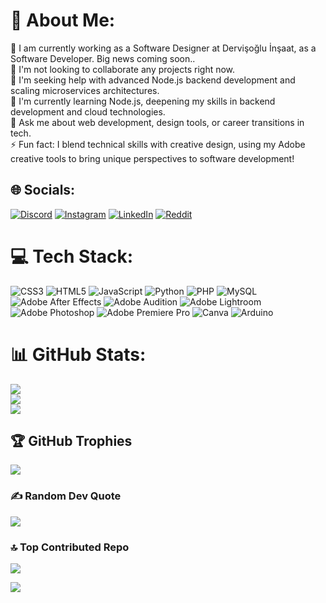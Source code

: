# 💫 About Me:
🔭 I am currently working as a Software Designer at Dervişoğlu İnşaat, as a Software Developer. Big news coming soon..<br>
👯 I'm not looking to collaborate any projects right now.<br>
🤝 I'm seeking help with advanced Node.js backend development and scaling microservices architectures.<br>
🌱 I'm currently learning Node.js, deepening my skills in backend development and cloud technologies.<br>
💬 Ask me about web development, design tools, or career transitions in tech.<br>
⚡ Fun fact: I blend technical skills with creative design, using my Adobe creative tools to bring unique perspectives to software development!

## 🌐 Socials:
[![Discord](https://img.shields.io/badge/Discord-%237289DA.svg?logo=discord&logoColor=white)](https://discord.gg/artiquana) 
[![Instagram](https://img.shields.io/badge/Instagram-%23E4405F.svg?logo=Instagram&logoColor=white)](https://instagram.com/barissalihli) 
[![LinkedIn](https://img.shields.io/badge/LinkedIn-%230077B5.svg?logo=linkedin&logoColor=white)](https://www.linkedin.com/in/barış-salih-babacan-110351267) 
[![Reddit](https://img.shields.io/badge/Reddit-%23FF4500.svg?logo=Reddit&logoColor=white)](https://reddit.com/user/Astrayos100) 

# 💻 Tech Stack:
![CSS3](https://img.shields.io/badge/css3-%231572B6.svg?style=flat&logo=css3&logoColor=white) ![HTML5](https://img.shields.io/badge/html5-%23E34F26.svg?style=flat&logo=html5&logoColor=white) ![JavaScript](https://img.shields.io/badge/javascript-%23323330.svg?style=flat&logo=javascript&logoColor=%23F7DF1E) ![Python](https://img.shields.io/badge/python-3670A0?style=flat&logo=python&logoColor=ffdd54) ![PHP](https://img.shields.io/badge/php-%23777BB4.svg?style=flat&logo=php&logoColor=white) ![MySQL](https://img.shields.io/badge/mysql-%2300000f.svg?style=flat&logo=mysql&logoColor=white) ![Adobe After Effects](https://img.shields.io/badge/Adobe%20After%20Effects-9999FF.svg?style=flat&logo=Adobe%20After%20Effects&logoColor=white) ![Adobe Audition](https://img.shields.io/badge/Adobe%20Audition-9999FF.svg?style=flat&logo=Adobe%20Audition&logoColor=white) ![Adobe Lightroom](https://img.shields.io/badge/Adobe%20Lightroom-31A8FF.svg?style=flat&logo=Adobe%20Lightroom&logoColor=white) ![Adobe Photoshop](https://img.shields.io/badge/adobe%20photoshop-%2331A8FF.svg?style=flat&logo=adobe%20photoshop&logoColor=white) ![Adobe Premiere Pro](https://img.shields.io/badge/Adobe%20Premiere%20Pro-9999FF.svg?style=flat&logo=Adobe%20Premiere%20Pro&logoColor=white) ![Canva](https://img.shields.io/badge/Canva-%2300C4CC.svg?style=flat&logo=Canva&logoColor=white) ![Arduino](https://img.shields.io/badge/-Arduino-00979D?style=flat&logo=Arduino&logoColor=white)

# 📊 GitHub Stats:
![](https://github-readme-stats.vercel.app/api?username=Astro-bosss&theme=dark&hide_border=false&include_all_commits=false&count_private=true)<br/>
![](https://github-readme-streak-stats.herokuapp.com/?user=Astro-bosss&theme=dark&hide_border=false)<br/>
![](https://github-readme-stats.vercel.app/api/top-langs/?username=Astro-bosss&theme=dark&hide_border=false&include_all_commits=false&count_private=true&layout=compact)

## 🏆 GitHub Trophies
![](https://github-profile-trophy.vercel.app/?username=Astro-bosss&theme=discord&no-frame=false&no-bg=false&margin-w=4)

### ✍️ Random Dev Quote
![](https://quotes-github-readme.vercel.app/api?type=horizontal&theme=tokyonight)

### 🔝 Top Contributed Repo
![](https://github-contributor-stats.vercel.app/api?username=Astro-bosss&limit=5&theme=tokyonight&combine_all_yearly_contributions=true)

[![](https://visitcount.itsvg.in/api?id=Astro-bosss&icon=5&color=6)](https://visitcount.itsvg.in)

<!-- Proudly created with GPRM ( https://gprm.itsvg.in ) -->
